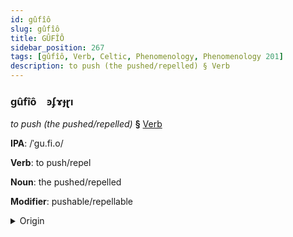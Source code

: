 ```yaml
---
id: gûfîô
slug: gûfîô
title: GÛFÎÔ
sidebar_position: 267
tags: [gûfîô, Verb, Celtic, Phenomenology, Phenomenology 201]
description: to push (the pushed/repelled) § Verb
---
```


### gûfîô&emsp;<span kind="abugida">ꜿʄɤɟɽı</span>

*to push (the pushed/repelled)* **§** [Verb](../../tags/Verb)

**IPA**: /ˈgu.fi.o/

**Verb**: to push/repel

**Noun**: the pushed/repelled

**Modifier**: pushable/repellable

<details>
    <summary>Origin</summary>
    Welsh gwthio /ˈɡʊθjɔ/<br/>
    <em>Celtic Language Family</em>
</details>